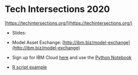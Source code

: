 # Tech Intersections 2020

[https://techintersections.org/](https://techintersections.org/)

- Slides: 

- Model Asset Exchange: [http://ibm.biz/model-exchange](http://ibm.biz/model-exchange)

- Sign up for IBM Cloud [here](http://ibm.biz/max-cloud) and use the [Python Notebook](http://ibm.biz/max-notebook)

- [R script example](object_detector.R)





